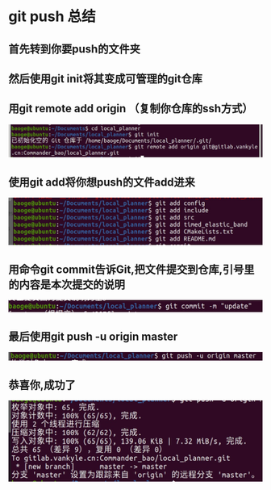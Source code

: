 # git push 总结
## 首先转到你要push的文件夹
## 然后使用git init将其变成可管理的git仓库
## 用git remote add origin （复制你仓库的ssh方式）
![](images/1.jpg)
## 使用git add将你想push的文件add进来
![](images/2.jpg)
## 用命令git commit告诉Git,把文件提交到仓库,引号里的内容是本次提交的说明
![](images/3.jpg)
## 最后使用git push -u origin master
![](images/4.jpg)
## 恭喜你,成功了
![](images/5.jpg)
